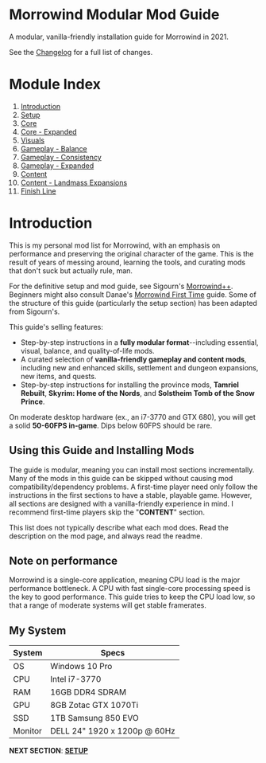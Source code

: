 # Morrowind Modular Mod Guide
A modular, vanilla-friendly installation guide for Morrowind in 2021.

See the [Changelog](https://github.com/doublemoulinet/Morrowind-Modular-Mod-Guide/blob/master/CHANGELOG.md) for a full list of changes.

# Module Index
1. [Introduction](https://github.com/doublemoulinet/Morrowind-Modular-Mod-Guide/blob/master/README.md)
1. [Setup](https://github.com/doublemoulinet/Morrowind-Modular-Mod-Guide/blob/master/SETUP.md)
1. [Core](https://github.com/doublemoulinet/Morrowind-Modular-Mod-Guide/blob/master/CORE.md)
1. [Core - Expanded](https://github.com/doublemoulinet/Morrowind-Modular-Mod-Guide/blob/master/EXPANDEDCORE.md)
1. [Visuals](https://github.com/doublemoulinet/Morrowind-Modular-Mod-Guide/blob/master/VISUALS.md)
1. [Gameplay - Balance](https://github.com/doublemoulinet/Morrowind-Modular-Mod-Guide/blob/master/BALANCE.md)
1. [Gameplay - Consistency](https://github.com/doublemoulinet/Morrowind-Modular-Mod-Guide/blob/master/CONSISTENCY.md)
1. [Gameplay - Expanded](https://github.com/doublemoulinet/Morrowind-Modular-Mod-Guide/blob/master/GAMEPLAY.md)
1. [Content](https://github.com/doublemoulinet/Morrowind-Modular-Mod-Guide/blob/master/CONTENT.md)
1. [Content - Landmass Expansions](https://github.com/doublemoulinet/Morrowind-Modular-Mod-Guide/blob/master/OPTIONAL.md)
1. [Finish Line](https://github.com/doublemoulinet/Morrowind-Modular-Mod-Guide/blob/master/FINISHLINE.md)

# Introduction
This is my personal mod list for Morrowind, with an emphasis on performance and preserving the original character of the game. This is the result of years of messing around, learning the tools, and curating mods that don't suck but actually rule, man.

For the definitive setup and mod guide, see Sigourn's [Morrowind++](https://github.com/Sigourn/morrowind-improved). Beginners might also consult Danae's [Morrowind First Time](http://danaeplays.thenet.sk/morrowind-first-time/) guide. Some of the structure of this guide (particularly the setup section) has been adapted from Sigourn's.

This guide's selling features:
- Step-by-step instructions in a **fully modular format**--including essential, visual, balance, and quality-of-life mods.
- A curated selection of **vanilla-friendly gameplay and content mods**, including new and enhanced skills, settlement and dungeon expansions, new items, and quests.
- Step-by-step instructions for installing the province mods, **Tamriel Rebuilt**, **Skyrim: Home of the Nords**, and **Solstheim Tomb of the Snow Prince**. 

On moderate desktop hardware (ex., an i7-3770 and GTX 680), you will get a solid **50-60FPS in-game**. Dips below 60FPS should be rare.

## Using this Guide and Installing Mods
The guide is modular, meaning you can install most sections incrementally. Many of the mods in this guide can be skipped without causing mod compatibility/dependency problems. A first-time player need only follow the instructions in the first sections to have a stable, playable game. However, all sections are designed with a vanilla-friendly experience in mind. I recommend first-time players skip the "**CONTENT**"  section.

This list does not typically describe what each mod does. Read the description on the mod page, and always read the readme.

## Note on performance
Morrowind is a single-core application, meaning CPU load is the major performance bottleneck. A CPU with fast single-core processing speed is the key to good performance. This guide tries to keep the CPU load low, so that a range of moderate systems will get stable framerates. 

## My System

System | Specs
--------|--------
OS | Windows 10 Pro
CPU | Intel i7-3770
RAM | 16GB DDR4 SDRAM
GPU | 8GB Zotac GTX 1070Ti
SSD | 1TB Samsung 850 EVO
Monitor | DELL 24" 1920 x 1200p @ 60Hz

**NEXT SECTION**:
[**SETUP**](https://github.com/doublemoulinet/Morrowind-Modular-Mod-Guide/blob/master/SETUP.md)